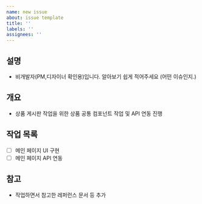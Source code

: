 ```yaml
---
name: new issue
about: issue template
title: ''
labels: ''
assignees: ''
---
```


## 설명

- 비개발자(PM,디자이너 확인용)입니다. 알아보기 쉽게 적어주세요 (어떤 이슈인지.)

## 개요

- 상품 게시판 작업을 위한 상품 공통 컴포넌트 작업 및 API 연동 진행

## 작업 목록

- [ ] 메인 페이지 UI 구현
- [ ] 메인 페이지 API 연동

## 참고

- 작업하면서 참고한 레퍼런스 문서 등 추가
